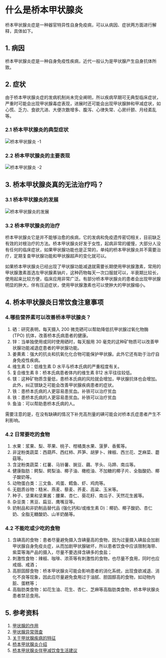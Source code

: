 # 什么是桥本甲状腺炎

桥本甲状腺炎症是一种器官特异性自身免疫病，可以从病因、症状两方面进行解释，具体如下。

## 1. 病因

桥本甲状腺炎症是一种自身免疫性疾病，近代一般认为是甲状腺产生自身抗体所致。

## 2. 症状

由于桥本甲状腺炎症的发病机制尚未完全阐明，所以疾病早期可无典型临床症状，严重时可能会出现甲状腺毒症表现，进展时还可能会出现甲状腺肿和甲减症状，如心慌、乏力、食欲亢进、大便次数增多、腹泻、心律失常、心房纤颤、月经紊乱等。

### 2.1 桥本甲状腺炎的典型症状

![桥本甲状腺炎 -1](/pics/15_1.jpg)

### 2.2 桥本甲状腺炎的主要表现

![桥本甲状腺炎 -2](/pics/15_3.jpg)

## 3. 桥本甲状腺炎真的无法治疗吗？

### 3.1 桥本甲状腺炎的发展

![桥本甲状腺炎的发展](/pics/15_2.png)

### 3.2 桥本甲状腺炎的治疗

桥本甲状腺炎它是并不能够治愈的疾病，它的发病和免疫遗传密切相关，目前缺乏有效的对根治疗的方法。桥本甲状腺炎好发于女性，起病非常的缓慢，大部分人没有任何的临床症状，如果甲状腺功能也是正常的，单纯的桥本甲状腺炎并不需要治疗，定期复查甲状腺功能和甲状腺超声的变化就可以。

如果桥本甲状腺炎已经出现了甲状腺功能减退就需要长期使用甲状腺激素，常用的甲状腺激素首选左甲状腺素钠片，这种药物每天一次口服就可以，半衰期比较长，使用起来比较方便，临床应用非常广泛。有部分桥本甲状腺炎的患者会出现甲状腺明显的肿大，伴有压迫症状，使用甲状腺激素也可以使肿大的甲状腺缩小。

## 4. 桥本甲状腺炎日常饮食注意事项

### 4.哪些营养素可以改善桥本甲状腺炎？

1. 硒：研究表明，每天摄入 200 微克硒可以帮助降低抗甲状腺过氧化物酶 (TPO) 抗体，改善桥本氏病患者的健康。
2. 锌：当单独使用或同时使用硒时，每天服用 30 毫克的这种矿物质可以改善甲状腺功能减退症患者的甲状腺功能。
3. 姜黄素：强大的抗炎和抗氧化化合物可能保护甲状腺。此外它还有助于治疗自身免疫性疾病。
4. 维生素 D：低维生素 D 水平与桥本氏病的严重程度有关。
5. 复合维生素 B：桥本氏病患者体内的维生素 B12 水平往往较低。
6. 镁：这种矿物质含量低，患桥本氏病的风险就会增加，甲状腺抗体也会增加。此外，纠正镁缺乏可能会改善甲状腺疾病患者的症状。
7. 铁：患桥本氏病的人更容易患贫血。补铁可以治疗贫血
8. 铁：患桥本氏病的人更容易患贫血。补铁可以治疗贫血
9. 鱼油：可以帮助患桥本氏病的人。

需要注意的是，在没有缺碘的情况下补充高剂量的碘可能会对桥本氏症患者产生不利影响。

### 4.2 日常要吃的食物

1. 水果：浆果、梨、苹果、桃子、柑橘类水果、菠萝、香蕉等。
2. 非淀粉类蔬菜：西葫芦、西红柿、芦笋、胡萝卜、辣椒、西兰花、芝麻菜、蘑菇等。
3. 含淀粉类蔬菜：红薯、马铃薯、豌豆、藕、芋头、马蹄、南瓜等。
4. 健康脂肪：鳄梨、鳄梨油、椰子油、橄榄油、不加糖的椰子片、全脂酸奶、椰子酸奶等。
5. 动物蛋白类：三文鱼、鸡蛋、鳕鱼、虾、鸡肉等。
6. 无麸质谷物：糙米、燕麦、藜麦、荞麦、高粱、玉米等。
7. 种子、坚果和坚果酱：腰果、杏仁、葵花籽、南瓜子、天然花生酱等。
8. 杂豆类：黑豆、扁豆、鹰嘴豆等。
9. 奶制品和非奶制品替代品 (强化钙和/或维生素 D)：椰奶、椰子酸奶、杏仁奶、全脂无糖酸奶、山羊奶酪等。

### 4.2 不能吃或少吃的食物

1. 含碘高的食物：患者尽量避免摄入含碘量高的食物，因为过量摄入碘盐会加剧甲状腺自身免疫炎症，从而加剧甲状腺破坏，所以患者饮食中应该限制海带、紫菜等海产品的摄入，尽量不要选择含碘多的食盐；
2. 刺激性食物：辣椒、咖啡、浓茶等有刺激性的食物，也尽量不食用，同时也应戒烟、戒酒；
3. 高胆固醇食物：桥本甲状腺炎可能会影响患者的消化系统，出现食欲减退、消化不良等现象，因此应尽量避免食用过于油腻、胆固醇高的食物，如动物内脏、蛋糕等；
4. 高脂肪类食物：如花生油、花生、杏仁、芝麻等高脂肪类食物，桥本甲状腺炎患者禁忌食用。

## 5. 参考资料

1. [甲状腺的作用](/文献资料/甲状腺相关/甲状腺的作用.pdf)
2. [甲状腺异常筛查](/文献资料/甲状腺相关/甲状腺异常筛查.pdf)
3. [关于甲状腺疾病的特征](/文献资料/甲状腺相关/关于甲状腺疾病的特征.pdf)
4. [桥本甲状腺炎介绍](/文献资料/甲状腺相关/桥本甲状腺炎介绍.pdf)
5. [桥本甲状腺炎伴甲减饮食生活建议](/文献资料/甲状腺相关/桥本甲状腺炎伴甲减饮食生活建议.pdf)
